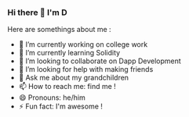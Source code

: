 ### Hi there 👋 I'm D

Here are somethings about me :

- 🔭 I’m currently working on college work
- 🌱 I’m currently learning Solidity
- 👯 I’m looking to collaborate on Dapp Development
- 🤔 I’m looking for help with making friends
- 💬 Ask me about my grandchildren
- 📫 How to reach me: find me !
- 😄 Pronouns: he/him
- ⚡ Fun fact: I'm awesome !
